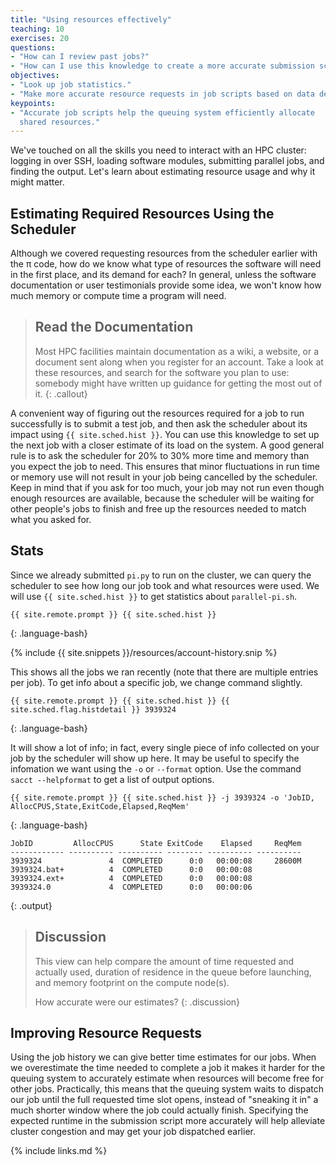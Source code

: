 ```yaml
---
title: "Using resources effectively"
teaching: 10
exercises: 20
questions:
- "How can I review past jobs?"
- "How can I use this knowledge to create a more accurate submission script?"
objectives:
- "Look up job statistics."
- "Make more accurate resource requests in job scripts based on data describing past performance."
keypoints:
- "Accurate job scripts help the queuing system efficiently allocate
  shared resources."
---
```


We've touched on all the skills you need to interact with an HPC cluster:
logging in over SSH, loading software modules, submitting parallel jobs, and
finding the output. Let's learn about estimating resource usage and why it
might matter.

## Estimating Required Resources Using the Scheduler

Although we covered requesting resources from the scheduler earlier with the
π code, how do we know what type of resources the software will need in
the first place, and its demand for each? In general, unless the software
documentation or user testimonials provide some idea, we won't know how much
memory or compute time a program will need.

> ## Read the Documentation
>
> Most HPC facilities maintain documentation as a wiki, a website, or a
> document sent along when you register for an account. Take a look at these
> resources, and search for the software you plan to use: somebody might have
> written up guidance for getting the most out of it.
{: .callout}

A convenient way of figuring out the resources required for a job to run
successfully is to submit a test job, and then ask the scheduler about its
impact using `{{ site.sched.hist }}`. You can use this knowledge to set up the
next job with a closer estimate of its load on the system. A good general rule
is to ask the scheduler for 20% to 30% more time and memory than you expect the
job to need. This ensures that minor fluctuations in run time or memory use
will not result in your job being cancelled by the scheduler. Keep in mind that
if you ask for too much, your job may not run even though enough resources are
available, because the scheduler will be waiting for other people's jobs to
finish and free up the resources needed to match what you asked for.

## Stats

Since we already submitted `pi.py` to run on the cluster, we can query the
scheduler to see how long our job took and what resources were used. We will
use `{{ site.sched.hist }}` to get statistics about `parallel-pi.sh`.

```
{{ site.remote.prompt }} {{ site.sched.hist }}
```
{: .language-bash}

{% include {{ site.snippets }}/resources/account-history.snip %}

This shows all the jobs we ran recently (note that there are multiple entries
per job). To get info about a specific job, we change command slightly.

```
{{ site.remote.prompt }} {{ site.sched.hist }} {{ site.sched.flag.histdetail }} 3939324
```
{: .language-bash}

It will show a lot of info; in fact, every single piece of info collected on
your job by the scheduler will show up here. It may be useful to specify the
infomation we want using the `-o` or `--format` option. Use the command
`sacct --helpformat` to get a list of output options.


```
{{ site.remote.prompt }} {{ site.sched.hist }} -j 3939324 -o 'JobID, AllocCPUS,State,ExitCode,Elapsed,ReqMem'
```
{: .language-bash}
```
JobID         AllocCPUS      State ExitCode    Elapsed     ReqMem 
------------ ---------- ---------- -------- ---------- ---------- 
3939324               4  COMPLETED      0:0   00:00:08     28600M 
3939324.bat+          4  COMPLETED      0:0   00:00:08            
3939324.ext+          4  COMPLETED      0:0   00:00:08            
3939324.0             4  COMPLETED      0:0   00:00:06 

```
{: .output}





> ## Discussion
>
> This view can help compare the amount of time requested and actually
> used, duration of residence in the queue before launching, and memory
> footprint on the compute node(s).
>
> How accurate were our estimates?
{: .discussion}

## Improving Resource Requests

Using the job history we can give better time estimates for our
jobs. When we overestimate the time needed to complete a job it 
makes it harder for the queuing system to accurately estimate when 
resources will become free for other jobs. 
Practically, this means that the queuing system waits
to dispatch our job until the full requested time slot opens,
instead of "sneaking it in" a much shorter window where the job could
actually finish. Specifying the expected runtime in the submission
script more accurately will help alleviate cluster congestion and may
get your job dispatched earlier.

<!-- > ## Narrow the Time Estimate
>
> Edit `parallel_pi.sh` to set a better time estimate. How close can
> you get?
>
> Hint: use `{{ site.sched.flag.time }}`.
>
> > ## Solution
> >
> > The following line tells {{ site.sched.name }} that our job should
> > finish within 2 minutes:
> >
> > ```
> > {{ site.sched.comment }} {{ site.sched.flag.time }}{% if site.sched.name == "Slurm" %} {% else %}={% endif %}00:02:00
> > ```
> > {: .language-bash}
> {: .solution}
{: .challenge} -->

{% include links.md %}
